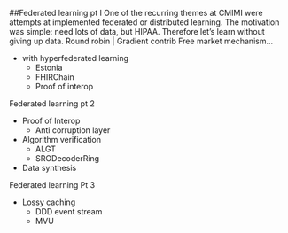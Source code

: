 ##Federated learning pt I
One of the recurring themes at CMIMI were attempts at implemented federated or distributed learning.  The motivation was simple: need lots of data, but HIPAA.  Therefore let’s learn without giving up data.  Round robin | Gradient contrib
Free market mechanism...
* with hyperfederated learning
    * Estonia
    * FHIRChain
    * Proof of interop

Federated learning pt 2
* Proof of Interop
    * Anti corruption layer
* Algorithm verification
    * ALGT
    * SRODecoderRing
* Data synthesis 

Federated learning Pt 3
* Lossy caching
    * DDD event stream
    * MVU

